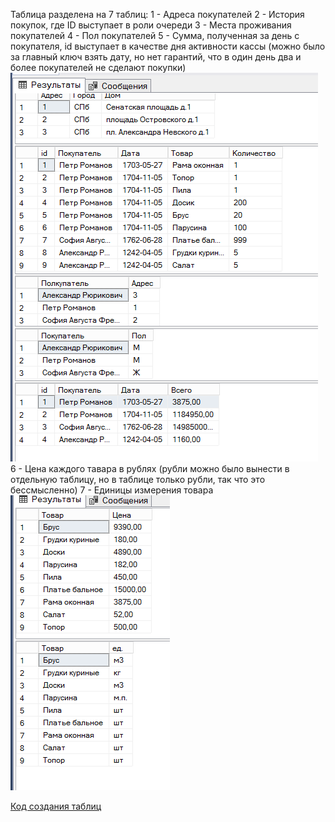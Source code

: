 Таблица разделена на 7 таблиц:
1 - Адреса покупателей
2 - История покупок, где ID выступает в роли очереди
3 - Места проживания покупателей
4 - Пол покупателей
5 - Сумма, полученная за день с покупателя, id выступает в качестве дня активности кассы (можно было за главный ключ взять дату, но нет гарантий, что в один день два и более покупателей не сделают покупки)
![Alt text](image.png)
6 - Цена каждого тавара в рублях (рубли можно было вынести в отдельную таблицу, но в таблице только рубли, так что это бессмысленно)
7 - Единицы измерения товара
![Alt text](image-1.png)


[Код создания таблиц](second.sql)